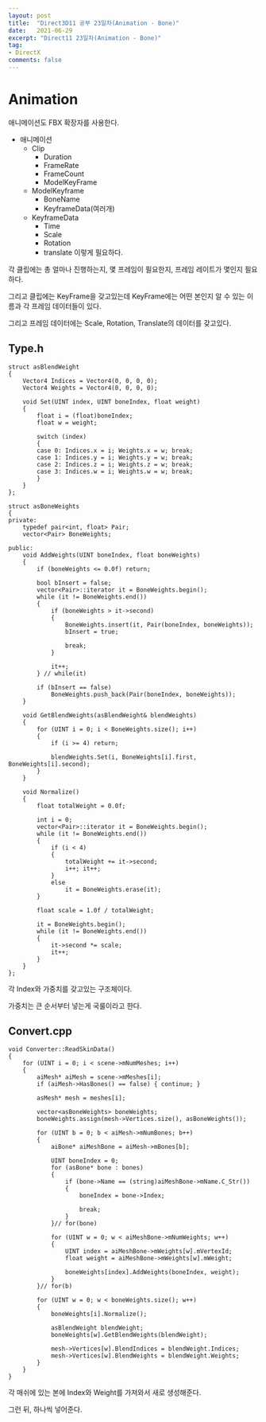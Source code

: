 ```yaml
---
layout: post
title:  "Direct3D11 공부 23일차(Animation - Bone)"
date:   2021-06-29
excerpt: "Direct11 23일차(Animation - Bone)"
tag:
- DirectX
comments: false
---
```


# Animation
애니메이션도 FBX 확장자를 사용한다.

* 애니메이션
	* Clip
		* Duration
		* FrameRate
		* FrameCount
		* ModelKeyFrame
	* ModelKeyframe
		* BoneName
		* KeyframeData(여러개)
	* KeyframeData
		* Time
		* Scale
		* Rotation
		* translate
이렇게 필요하다. 

각 클립에는 총 얼마나 진행하는지, 몇 프레임이 필요한지, 프레임 레이트가 몇인지 필요하다.

그리고 클립에는 KeyFrame을 갖고있는데 KeyFrame에는 어떤 본인지 알 수 있는 이름과 각 프레임 데이터들이 있다.

그리고 프레임 데이터에는 Scale, Rotation, Translate의 데이터를 갖고있다.



## Type.h
```
struct asBlendWeight
{
	Vector4 Indices = Vector4(0, 0, 0, 0);
	Vector4 Weights = Vector4(0, 0, 0, 0);

	void Set(UINT index, UINT boneIndex, float weight)
	{
		float i = (float)boneIndex;
		float w = weight;

		switch (index)
		{
		case 0: Indices.x = i; Weights.x = w; break;
		case 1: Indices.y = i; Weights.y = w; break;
		case 2: Indices.z = i; Weights.z = w; break;
		case 3: Indices.w = i; Weights.w = w; break;
		}
	}
};

struct asBoneWeights
{
private:
	typedef pair<int, float> Pair;
	vector<Pair> BoneWeights;

public:
	void AddWeights(UINT boneIndex, float boneWeights)
	{
		if (boneWeights <= 0.0f) return;

		bool bInsert = false;
		vector<Pair>::iterator it = BoneWeights.begin();
		while (it != BoneWeights.end())
		{
			if (boneWeights > it->second)
			{
				BoneWeights.insert(it, Pair(boneIndex, boneWeights));
				bInsert = true;

				break;
			}

			it++;
		} // while(it)

		if (bInsert == false)
			BoneWeights.push_back(Pair(boneIndex, boneWeights));
	}

	void GetBlendWeights(asBlendWeight& blendWeights)
	{
		for (UINT i = 0; i < BoneWeights.size(); i++)
		{
			if (i >= 4) return;

			blendWeights.Set(i, BoneWeights[i].first, BoneWeights[i].second);
		}
	}

	void Normalize()
	{
		float totalWeight = 0.0f;

		int i = 0;
		vector<Pair>::iterator it = BoneWeights.begin();
		while (it != BoneWeights.end())
		{
			if (i < 4)
			{
				totalWeight += it->second;
				i++; it++;
			}
			else
				it = BoneWeights.erase(it);
		}

		float scale = 1.0f / totalWeight;

		it = BoneWeights.begin();
		while (it != BoneWeights.end())
		{
			it->second *= scale;
			it++;
		}
	}
};
```
각 Index와 가중치를 갖고있는 구조체이다.

가중치는 큰 순서부터 넣는게 국룰이라고 한다.

## Convert.cpp
```
void Converter::ReadSkinData()
{
	for (UINT i = 0; i < scene->mNumMeshes; i++)
	{
		aiMesh* aiMesh = scene->mMeshes[i];
		if (aiMesh->HasBones() == false) { continue; }

		asMesh* mesh = meshes[i];

		vector<asBoneWeights> boneWeights;
		boneWeights.assign(mesh->Vertices.size(), asBoneWeights());

		for (UINT b = 0; b < aiMesh->mNumBones; b++)
		{
			aiBone* aiMeshBone = aiMesh->mBones[b];

			UINT boneIndex = 0;
			for (asBone* bone : bones)
			{
				if (bone->Name == (string)aiMeshBone->mName.C_Str())
				{
					boneIndex = bone->Index;

					break;
				}
			}// for(bone)

			for (UINT w = 0; w < aiMeshBone->mNumWeights; w++)
			{
				UINT index = aiMeshBone->mWeights[w].mVertexId;
				float weight = aiMeshBone->mWeights[w].mWeight;

				boneWeights[index].AddWeights(boneIndex, weight);
			}
		}// for(b)

		for (UINT w = 0; w < boneWeights.size(); w++)
		{
			boneWeights[i].Normalize();

			asBlendWeight blendWeight;
			boneWeights[w].GetBlendWeights(blendWeight);

			mesh->Vertices[w].BlendIndices = blendWeight.Indices;
			mesh->Vertices[w].BlendWeights = blendWeight.Weights;
		}
	}
}
```
각 매쉬에 있는 본에 Index와 Weight를 가져와서 새로 생성해준다.

그런 뒤, 하나씩 넣어준다.
